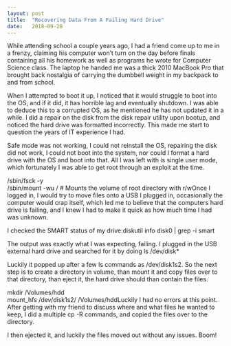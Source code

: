 ```yaml
---
layout:	post
title:	"Recovering Data From A Failing Hard Drive"
date:	2018-09-28
---
```


  While attending school a couple years ago, I had a friend come up to me in a frenzy, claiming his computer won’t turn on the day before finals containing all his homework as well as programs he wrote for Computer Science class. The laptop he handed me was a thick 2010 MacBook Pro that brought back nostalgia of carrying the dumbbell weight in my backpack to and from school.

When I attempted to boot it up, I noticed that it would struggle to boot into the OS, and if it did, it has horrible lag and eventually shutdown. I was able to deduce this to a corrupted OS, as he mentioned he has not updated it in a while. I did a repair on the disk from the disk repair utility upon bootup, and noticed the hard drive was formatted incorrectly. This made me start to question the years of IT experience I had.

Safe mode was not working, I could not reinstall the OS, repairing the disk did not work, I could not boot into the system, nor could I format a hard drive with the OS and boot into that. All I was left with is single user mode, which fortunately I was able to get root through an exploit at the time.

/sbin/fsck -y  
/sbin/mount -wu / # Mounts the volume of root directory with r/wOnce I logged in, I would try to move files onto a USB I plugged in, occasionally the computer would crap itself, which led me to believe that the computers hard drive is failing, and I knew I had to make it quick as how much time I had was unknown.

I checked the SMART status of my drive:diskutil info disk0 | grep -i smart

The output was exactly what I was expecting, failing. I plugged in the USB external hard drive and searched for it by doing ls /dev/disk*

Luckily it popped up after a few ls commands as /dev/disk1s2. So the next step is to create a directory in volume, than mount it and copy files over to that directory, than eject it, the hard drive should than contain the files.

mkdir /Volumes/hdd  
mount\_hfs /dev/disk1s2/ /Volumes/hddLuckily I had no errors at this point. After getting with my friend to discuss where and what files he wanted to keep, I did a multiple cp -R commands, and copied the files over to the directory.

I then ejected it, and luckily the files moved out without any issues. Boom!

  